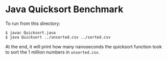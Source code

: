 # Java Quicksort Benchmark

To run from this directory:

```
$ javac Quicksort.java
$ java Quicksort ../unsorted.csv ../sorted.csv
```

At the end, it will print how many nanoseconds the quicksort function took
to sort the 1 million numbers in `unsorted.csv`.
